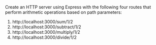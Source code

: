 Create an HTTP server using Express with the following four routes that perform arithmetic operations based on path parameters:

1. http://localhost:3000/sum/1/2
2. http://localhost:3000/subtract/1/2
3. http://localhost:3000/multiply/1/2
4. http://localhost:3000/divide/1/2